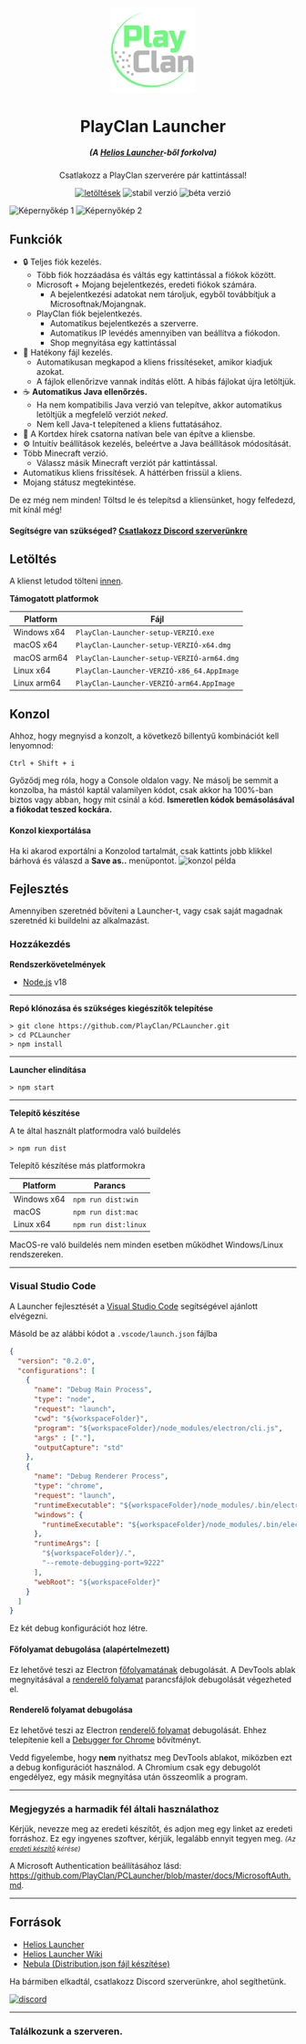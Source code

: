 <p align="center"><img src="./app/assets/images/SealCircle.png" width="150px" height="150px" alt="aventium softworks"></p>

<h1 align="center">PlayClan Launcher</h1>

<em><h5 align="center">(A [Helios Launcher][fork]-ből forkolva)</h5></em>


<p align="center">Csatlakozz a PlayClan szerverére pár kattintással!</p>


[<p align="center"><img src="https://img.shields.io/github/downloads/PlayClan/PCLauncher/total.svg?style=for-the-badge&label=LET%C3%96LT%C3%89SEK" alt="letöltések">](https://github.com/PlayClan/PCLauncher/releases) <img src="https://img.shields.io/github/release/PlayClan/PCLauncher.svg?style=for-the-badge&label=STABIL%20VERZI%C3%93" alt="stabil verzió"> <img src="https://img.shields.io/github/release/PlayClan/PCLauncher/all.svg?style=for-the-badge&label=B%C3%89TA%20VERZI%C3%93" alt="béta verzió"></p>

![Képernyőkép 1](https://i.imgur.com/K12eFc6.png)
![Képernyőkép 2](https://i.imgur.com/rcJjXM4.png)

## Funkciók

* 🔒 Teljes fiók kezelés.
  * Több fiók hozzáadása és váltás egy kattintással a fiókok között.
  * Microsoft + Mojang bejelentkezés, eredeti fiókok számára.
    * A bejelentkezési adatokat nem tároljuk, egyből továbbítjuk a Microsoftnak/Mojangnak.
  * PlayClan fiók bejelentkezés.
    * Automatikus bejelentkezés a szerverre.
    * Automatikus IP levédés amennyiben van beállítva a fiókodon.
    * Shop megnyitása egy kattintással
* 📂 Hatékony fájl kezelés.
  * Automatikusan megkapod a kliens frissítéseket, amikor kiadjuk azokat.
  * A fájlok ellenőrizve vannak indítás előtt. A hibás fájlokat újra letöltjük.
* ☕ **Automatikus Java ellenőrzés.**
  * Ha nem kompatibilis Java verzió van telepítve, akkor automatikus letöltjük a megfelelő verziót *neked*.
  * Nem kell Java-t telepítened a kliens futtatásához.
* 📰 A Kortdex hírek csatorna natívan bele van építve a kliensbe.
* ⚙️ Intuitív beállítások kezelés, beleértve a Java beállítások módosítását.
* Több Minecraft verzió.
  * Válassz másik Minecraft verziót pár kattintással.
* Automatikus kliens frissítések. A háttérben frissül a kliens.
*  Mojang státusz megtekintése.

De ez még nem minden! Töltsd le és telepítsd a kliensünket, hogy felfedezd, mit kínál még!

#### Segítségre van szükséged? [Csatlakozz Discord szerverünkre](https://dc.playclan.hu)

## Letöltés

A klienst letudod tölteni [innen](https://github.com/PlayClan/PCLauncher/releases).

**Támogatott platformok**

| Platform | Fájl |
| -------- | ---- |
| Windows x64 | `PlayClan-Launcher-setup-VERZIÓ.exe` |
| macOS x64 | `PlayClan-Launcher-setup-VERZIÓ-x64.dmg` |
| macOS arm64 | `PlayClan-Launcher-setup-VERZIÓ-arm64.dmg` |
| Linux x64 | `PlayClan-Launcher-VERZIÓ-x86_64.AppImage` |
| Linux arm64 | `PlayClan-Launcher-VERZIÓ-arm64.AppImage` |

## Konzol

Ahhoz, hogy megnyisd a konzolt, a következő billentyű kombinációt kell lenyomnod:

```console
Ctrl + Shift + i
```

Győződj meg róla, hogy a Console oldalon vagy. Ne másolj be semmit a konzolba, ha mástól kaptál valamilyen kódot, csak akkor ha 100%-ban biztos vagy abban, hogy mit csinál a kód. **Ismeretlen kódok bemásolásával a fiókodat teszed kockára.**

#### Konzol kiexportálása


Ha ki akarod exportálni a Konzolod tartalmát, csak kattints jobb klikkel bárhová és válaszd a **Save as..** menüpontot.
![konzol példa](https://i.imgur.com/uu6BFtS.png)


## Fejlesztés

Amennyiben szeretnéd bővíteni a Launcher-t, vagy csak saját magadnak szeretnéd ki buildelni az alkalmazást.

### Hozzákezdés

**Rendszerkövetelmények**

* [Node.js][nodejs] v18

---

**Repó klónozása és szükséges kiegészítők telepítése**

```console
> git clone https://github.com/PlayClan/PCLauncher.git
> cd PCLauncher
> npm install
```

---

**Launcher elindítása**

```console
> npm start
```

---

**Telepítő készítése**

A  te által használt platformodra való buildelés

```console
> npm run dist
```

Telepítő készítése más platformokra

| Platform    | Parancs              |
| ----------- | -------------------- |
| Windows x64 | `npm run dist:win`   |
| macOS       | `npm run dist:mac`   |
| Linux x64   | `npm run dist:linux` |

MacOS-re való buildelés nem minden esetben működhet Windows/Linux rendszereken.

---

### Visual Studio Code

A Launcher fejlesztését a [Visual Studio Code][vscode] segítségével ajánlott elvégezni.

Másold be az alábbi kódot a `.vscode/launch.json` fájlba

```JSON
{
  "version": "0.2.0",
  "configurations": [
    {
      "name": "Debug Main Process",
      "type": "node",
      "request": "launch",
      "cwd": "${workspaceFolder}",
      "program": "${workspaceFolder}/node_modules/electron/cli.js",
      "args" : ["."],
      "outputCapture": "std"
    },
    {
      "name": "Debug Renderer Process",
      "type": "chrome",
      "request": "launch",
      "runtimeExecutable": "${workspaceFolder}/node_modules/.bin/electron",
      "windows": {
        "runtimeExecutable": "${workspaceFolder}/node_modules/.bin/electron.cmd"
      },
      "runtimeArgs": [
        "${workspaceFolder}/.",
        "--remote-debugging-port=9222"
      ],
      "webRoot": "${workspaceFolder}"
    }
  ]
}
```

Ez két debug konfigurációt hoz létre.

#### Főfolyamat debugolása (alapértelmezett)

Ez lehetővé teszi az Electron [főfolyamatának][mainprocess] debugolását. A DevTools ablak megnyitásával a [renderelő folyamat][rendererprocess] parancsfájlok debugolását végezheted el.

#### Renderelő folyamat debugolása

Ez lehetővé teszi az Electron [renderelő folyamat][rendererprocess] debugolását. Ehhez telepítenie kell a [Debugger for Chrome][chromedebugger] bővítményt.

Vedd figyelembe, hogy **nem** nyithatsz meg DevTools ablakot, miközben ezt a debug konfigurációt használod. A Chromium csak egy debugolót engedélyez, egy másik megnyitása után összeomlik a program.

---

### Megjegyzés a harmadik fél általi használathoz

Kérjük, nevezze meg az eredeti készítőt, és adjon meg egy linket az eredeti forráshoz. Ez egy ingyenes szoftver, kérjük, legalább ennyit tegyen meg. <small>*(Az [eredeti készítő][fork] kérése)*</small>

A Microsoft Authentication beállításához lásd: https://github.com/PlayClan/PCLauncher/blob/master/docs/MicrosoftAuth.md.

---

## Források

* [Helios Launcher][fork]
* [Helios Launcher Wiki][wiki]
* [Nebula (Distribution.json fájl készítése)][nebula]

Ha bármiben elkadtál, csatlakozz Discord szerverünkre, ahol segíthetünk.

[![discord](https://discordapp.com/api/guilds/216941565002645504/embed.png?style=banner3)][discord]

---

### Találkozunk a szerveren.

[nodejs]: https://nodejs.org/en/ 'Node.js'
[vscode]: https://code.visualstudio.com/ 'Visual Studio Code'
[mainprocess]: https://electronjs.org/docs/tutorial/application-architecture#main-and-renderer-processes 'Main Process'
[rendererprocess]: https://electronjs.org/docs/tutorial/application-architecture#main-and-renderer-processes 'Renderer Process'
[chromedebugger]: https://marketplace.visualstudio.com/items?itemName=msjsdiag.debugger-for-chrome 'Debugger for Chrome'
[discord]: https://dc.playclan.hu 'Discord'
[wiki]: https://github.com/dscalzi/HeliosLauncher/wiki 'wiki'
[fork]: https://github.com/dscalzi/HeliosLauncher 'fork'
[nebula]: https://github.com/dscalzi/Nebula 'dscalzi/Nebula'
